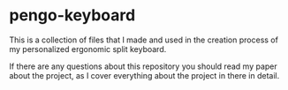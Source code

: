 # pengo-keyboard
This is a collection of files that I made and used in the creation process of my personalized ergonomic split keyboard.

If there are any questions about this repository you should read my paper about the project, as I cover everything about the project in there in detail.
